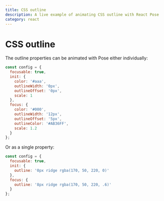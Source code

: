 ```yaml
---
title: CSS outline
description: A live example of animating CSS outline with React Pose
category: react
---
```


# CSS outline

The outline properties can be animated with Pose either individually:

```javascript
const config = {
  focusable: true,
  init: {
    color: '#aaa',
    outlineWidth: '0px',
    outlineOffset: '0px',
    scale: 1
  },
  focus: {
    color: '#000',
    outlineWidth: '12px',
    outlineOffset: '5px',
    outlineColor: '#AB36FF',
    scale: 1.2
  }
};
```

Or as a single property:

```javascript
const config = {
  focusable: true,
  init: {
    outline: '0px ridge rgba(170, 50, 220, 0)'
  },
  focus: {
    outline: '8px ridge rgba(170, 50, 220, .6)'
  }
};
```

<CodeSandbox id="rlly2kryrn" />
